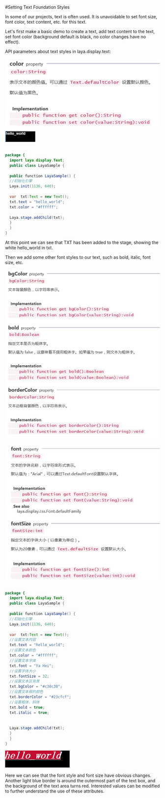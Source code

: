 #Setting Text Foundation Styles

In some of our projects, text is often used. It is unavoidable to set font size, font color, text content, etc. for this text.

Let's first make a basic demo to create a text, add text content to the text, set font color (background default is black, no color changes have no effect).

API parameters about text styles in laya.display.text:

![1.png](img/1.png)

![2.png](img/2.png)


```java

package {
  import laya.display.Text;
  public class LayaSample {
   
  public function LayaSample() {
  //初始化引擎
  Laya.init(1136, 640);
   
  var  txt:Text = new Text();
  txt.text = "hello_world";
  txt.color = "#ffffff";
   
  Laya.stage.addChild(txt);
  }  
  }
}
```


At this point we can see that TXT has been added to the stage, showing the white hello_world in txt.

Then we add some other font styles to our text, such as bold, italic, font size, etc.

![3](img/3.png) 



![3](img/4.png) 








```java

package {
  import laya.display.Text;
  public class LayaSample {
   
  public function LayaSample() {
  //初始化引擎
  Laya.init(1136, 640);
   
  var  txt:Text = new Text();
  //设置文本内容
  txt.text = "hello_world";
  //设置文本颜色
  txt.color = "#ffffff";
  //设置文本字体
  txt.font = "Ya Hei";
  //设置字体大小
  txt.fontSize = 32;
  //设置文本区背景
  txt.bgColor = "#c30c30";
  //设置文本框的颜色
  txt.borderColor = "#23cfcf";
  //设置粗体、斜体
  txt.bold = true;
  txt.italic = true;
   
   
  Laya.stage.addChild(txt);
  }  
  }
}
```


![5](img/5.png)

Here we can see that the font style and font size have obvious changes. Another light blue border is around the outermost part of the text box, and the background of the text area turns red. Interested values can be modified to further understand the use of these attributes.